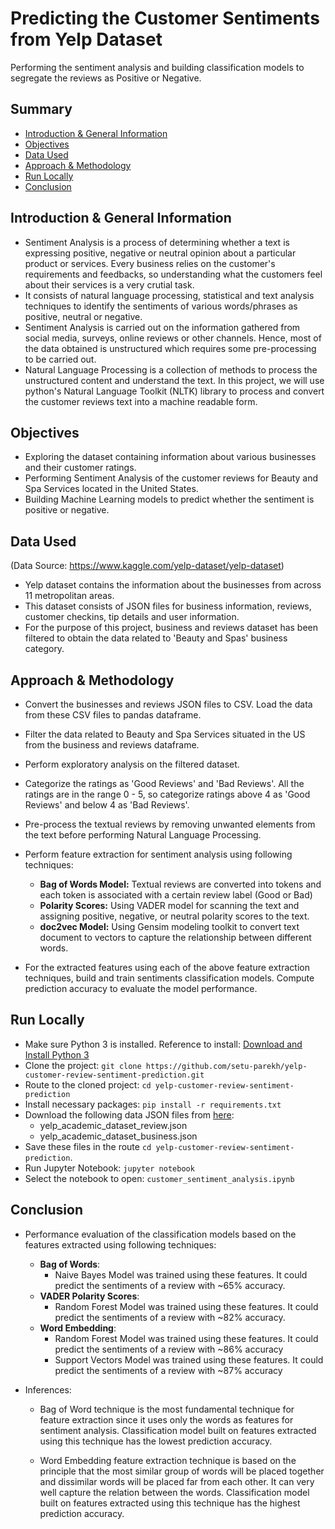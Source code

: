 # Predicting the Customer Sentiments from Yelp Dataset
Performing the sentiment analysis and building classification models to segregate the reviews as Positive or Negative.

## Summary
* [Introduction & General Information](#introduction--general-information)
* [Objectives](#objectives)
* [Data Used](#data-used)
* [Approach & Methodology](#approach--methodology)
* [Run Locally](#run-locally)
* [Conclusion](#conclusion)

## Introduction & General Information
- Sentiment Analysis is a process of determining whether a text is expressing positive, negative or neutral opinion about a particular product or services. Every business relies on the customer's requirements and feedbacks, so understanding what the customers feel about their services is a very crutial task.
- It consists of natural language processing, statistical and text analysis techniques to identify the sentiments of various words/phrases as positive, neutral or negative.
- Sentiment Analysis is carried out on the information gathered from social media, surveys, online reviews or other channels. Hence, most of the data obtained is unstructured which requires some pre-processing to be carried out.
- Natural Language Processing is a collection of methods to process the unstructured content and understand the text. In this project, we will use python's Natural Language Toolkit (NLTK) library to process and convert the customer reviews text into a machine readable form.

## Objectives
- Exploring the dataset containing information about various businesses and their customer ratings.
- Performing Sentiment Analysis of the customer reviews for Beauty and Spa Services located in the United States.
- Building Machine Learning models to predict whether the sentiment is positive or negative.

## Data Used
(Data Source: https://www.kaggle.com/yelp-dataset/yelp-dataset)
- Yelp dataset contains the information about the businesses from across 11 metropolitan areas.
- This dataset consists of JSON files for business information, reviews, customer checkins, tip details and user information.
- For the purpose of this project, business and reviews dataset has been filtered to obtain the data related to 'Beauty and Spas' business category.

## Approach & Methodology
- Convert the businesses and reviews JSON files to CSV. Load the data from these CSV files to pandas dataframe.

- Filter the data related to Beauty and Spa Services situated in the US from the business and reviews dataframe.

- Perform exploratory analysis on the filtered dataset.

- Categorize the ratings as 'Good Reviews' and 'Bad Reviews'. All the ratings are in the range 0 - 5, so categorize ratings above 4 as 'Good Reviews' and below 4 as 'Bad Reviews'.

- Pre-process the textual reviews by removing unwanted elements from the text before performing Natural Language Processing.

- Perform feature extraction for sentiment analysis using following techniques:
    - **Bag of Words Model:** Textual reviews are converted into tokens and each token is associated with a certain review label (Good or Bad)
    - **Polarity Scores:** Using VADER model for scanning the text and assigning positive, negative, or neutral polarity scores to the text.
    - **doc2vec Model:** Using Gensim modeling toolkit to convert text document to vectors to capture the relationship between different words.

- For the extracted features using each of the above feature extraction techniques, build and train sentiments classification models. Compute prediction accuracy to evaluate the model performance.

## Run Locally
- Make sure Python 3 is installed. Reference to install: [Download and Install Python 3](https://www.python.org/downloads/)
- Clone the project: `git clone https://github.com/setu-parekh/yelp-customer-review-sentiment-prediction.git`
- Route to the cloned project: `cd yelp-customer-review-sentiment-prediction`
- Install necessary packages: `pip install -r requirements.txt`
- Download the following data JSON files from [here](https://www.kaggle.com/yelp-dataset/yelp-dataset):
  - yelp_academic_dataset_review.json
  - yelp_academic_dataset_business.json
- Save these files in the route `cd yelp-customer-review-sentiment-prediction`.
- Run Jupyter Notebook: `jupyter notebook`
- Select the notebook to open: `customer_sentiment_analysis.ipynb`

## Conclusion
- Performance evaluation of the classification models based on the features extracted using following techniques:
  - **Bag of Words**:
    - Naive Bayes Model was trained using these features. It could predict the sentiments of a review with ~65% accuracy.
  - **VADER Polarity Scores**:
    - Random Forest Model was trained using these features. It could predict the sentiments of a review with ~82% accuracy.
  - **Word Embedding**:
    - Random Forest Model was trained using these features. It could predict the sentiments of a review with ~86% accuracy
    - Support Vectors Model was trained using these features. It could predict the sentiments of a review with ~87% accuracy

- Inferences:
  - Bag of Word technique is the most fundamental technique for feature extraction since it uses only the words as features for sentiment analysis. Classification model built on features extracted using this technique has the lowest prediction accuracy.

  - Word Embedding feature extraction technique is based on the principle that the most similar group of words will be placed together and dissimilar words will be placed far from each other. It can very well capture the relation between the words. Classification model built on features extracted using this technique has the highest prediction accuracy.
